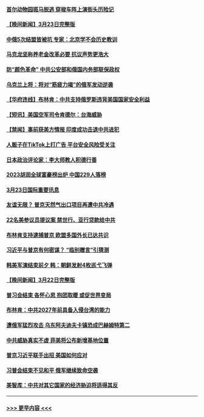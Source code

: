 #### [首尔动物园斑马脱逃 穿梭车阵上演街头历险记](../pages/prog202/a103675368.md?t=03241243) 
#### [【晚间新闻】3月23日完整版](../pages/prog202/a103675266.md?t=03241243) 
#### [中俄5次结盟皆被坑 专家：北京学不会历史教训](../pages/prog202/a103674626.md?t=03241243) 
#### [马克龙坚称养老金改革必要 抗议声势更浩大](../pages/prog202/a103675147.md?t=03241243) 
#### [防“颜色革命” 中共公安部和俄国内务部联保政权](../pages/prog202/a103675057.md?t=03241243) 
#### [乌克兰上将：将对“筋疲力竭”的俄军发动逆袭](../pages/prog202/a103675050.md?t=03241243) 
#### [【华府连线】布林肯：中共支持俄罗斯违背美国国家安全利益](../pages/prog202/a103674965.md?t=03241243) 
#### [【短讯】美国空军司令肯德尔：台海威胁](../pages/prog202/a103674966.md?t=03241243) 
#### [【禁闻】事前获美方情报 印度成功击退中共进犯](../pages/prog202/a103674883.md?t=03241243) 
#### [人贩子在TikTok上打广告 平台安全风险受关注](../pages/prog202/a103674867.md?t=03241243) 
#### [日本政治评论家：李大师教人积德行善](../pages/prog202/a103674686.md?t=03241243) 
#### [2023胡润全球富豪榜出炉 中国229人落榜](../pages/prog202/a103674703.md?t=03241243) 
#### [3月23日国际重要讯息](../pages/prog202/a103674680.md?t=03241243) 
#### [友谊无限？ 普京天然气出口项目再遭中共冷遇](../pages/prog202/a103674687.md?t=03241243) 
#### [22名美参议员提议案 禁世行、亚行贷款给中共](../pages/prog202/a103674692.md?t=03241243) 
#### [布林肯支持逮捕普京 欧盟多国外长已达共识](../pages/prog202/a103674631.md?t=03241243) 
#### [习近平与普京有何密谋？ “临别赠言”引猜测](../pages/prog202/a103674584.md?t=03241243) 
#### [韩美军演结束前夕 韩：朝鲜发射4枚巡弋飞弹](../pages/prog202/a103674588.md?t=03241243) 
#### [【晚间新闻】3月22日完整版](../pages/prog202/a103674505.md?t=03241243) 
#### [普习会结束 各怀心思 抱团取暖 或促世界变局](../pages/prog202/a103674499.md?t=03241243) 
#### [布林肯：中共2027年前具备入侵台湾的能力](../pages/prog202/a103674469.md?t=03241243) 
#### [遭俄军猛烈攻击 乌东阿夫迪夫卡镇恐成巴赫姆特第二](../pages/prog202/a103674409.md?t=03241243) 
#### [中共威胁真实不虚 菲美将公布新增基地位置](../pages/prog202/a103674375.md?t=03241243) 
#### [普京习近平联手出招 美国如何应对](../pages/prog202/a103674379.md?t=03241243) 
#### [习普会结束不见和平 俄军继续致命空袭](../pages/prog202/a103674374.md?t=03241243) 
#### [美智库：中共对其它国家的经济胁迫将适得其反](../pages/prog202/a103674352.md?t=03241243) 

----
#### [ >>> 更早内容 <<< ](../indexes/prog202-earlier.md)
